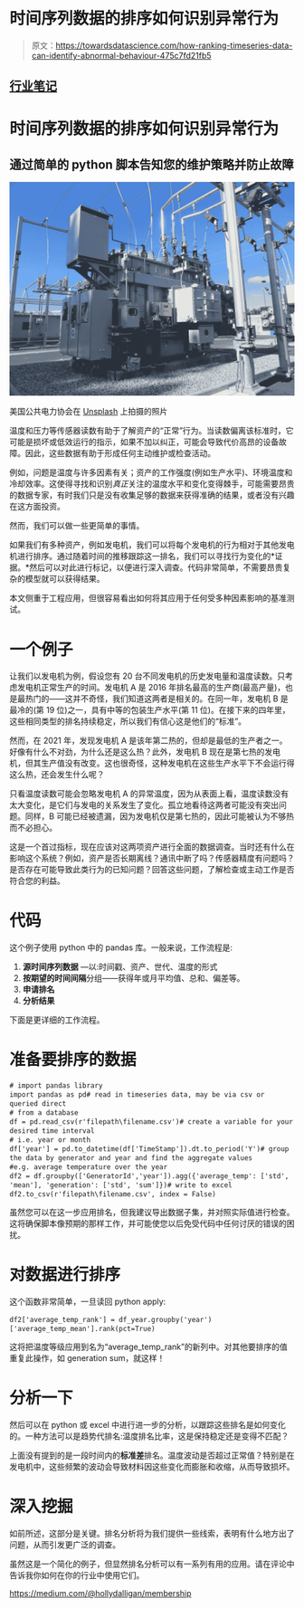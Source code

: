 # 时间序列数据的排序如何识别异常行为

> 原文：<https://towardsdatascience.com/how-ranking-timeseries-data-can-identify-abnormal-behaviour-475c7fd21fb5>

## [行业笔记](https://towardsdatascience.com/tagged/notes-from-industry)

# 时间序列数据的排序如何识别异常行为

## 通过简单的 python 脚本告知您的维护策略并防止故障

![](img/22a7e1de2896a0e48b461f5076ff0c3f.png)

美国公共电力协会在 [Unsplash](https://unsplash.com?utm_source=medium&utm_medium=referral) 上拍摄的照片

温度和压力等传感器读数有助于了解资产的“正常”行为。当读数偏离该标准时，它可能是损坏或低效运行的指示，如果不加以纠正，可能会导致代价高昂的设备故障。因此，这些数据有助于形成任何主动维护或检查活动。

例如，问题是温度与许多因素有关；资产的工作强度(例如生产水平)、环境温度和冷却效率。这使得寻找和识别*真正*关注的温度水平和变化变得棘手，可能需要昂贵的数据专家，有时我们只是没有收集足够的数据来获得准确的结果，或者没有兴趣在这方面投资。

然而，我们可以做一些更简单的事情。

如果我们有多种资产，例如发电机，我们可以将每个发电机的行为相对于其他发电机进行排序。通过随着时间的推移跟踪这一排名，我们可以寻找行为变化的*证据。*然后可以对此进行标记，以便进行深入调查。代码非常简单，不需要昂贵复杂的模型就可以获得结果。

本文侧重于工程应用，但很容易看出如何将其应用于任何受多种因素影响的基准测试。

# 一个例子

让我们以发电机为例，假设您有 20 台不同发电机的历史发电量和温度读数。只考虑发电机正常生产的时间。发电机 A 是 2016 年排名最高的生产商(最高产量)，也是最热门的——这并不奇怪，我们知道这两者是相关的。在同一年，发电机 B 是最冷的(第 19 位)之一，具有中等的包装生产水平(第 11 位)。在接下来的四年里，这些相同类型的排名持续稳定，所以我们有信心这是他们的“标准”。

然而，在 2021 年，发现发电机 A 是该年第二热的，但却是最低的生产者之一。好像有什么不对劲，为什么还是这么热？此外，发电机 B 现在是第七热的发电机，但其生产值没有改变。这也很奇怪，这种发电机在这些生产水平下不会运行得这么热，还会发生什么呢？

只看温度读数可能会忽略发电机 A 的异常温度，因为从表面上看，温度读数没有太大变化，是它们与发电的关系发生了变化。孤立地看待这两者可能没有突出问题。同样，B 可能已经被遗漏，因为发电机仅是第七热的，因此可能被认为不够热而不必担心。

这是一个首过指标，现在应该对这两项资产进行全面的数据调查。当时还有什么在影响这个系统？例如，资产是否长期离线？通讯中断了吗？传感器精度有问题吗？是否存在可能导致此类行为的已知问题？回答这些问题，了解检查或主动工作是否符合您的利益。

# 代码

这个例子使用 python 中的 pandas 库。一般来说，工作流程是:

1.  **源时间序列数据** —以:时间戳、资产、世代、温度的形式
2.  **按期望的时间间隔**分组——获得年或月平均值、总和、偏差等。
3.  **申请排名**
4.  **分析结果**

下面是更详细的工作流程。

# 准备要排序的数据

```
# import pandas library
import pandas as pd# read in timeseries data, may be via csv or queried direct
# from a database
df = pd.read_csv(r'filepath\filename.csv')# create a variable for your desired time interval
# i.e. year or month
df['year'] = pd.to_datetime(df['TimeStamp']).dt.to_period('Y')# group the data by generator and year and find the aggregate values
#e.g. average temperature over the year
df2 = df.groupby(['GeneratorId','year']).agg({'average_temp': ['std', 'mean'], 'generation': ['std', 'sum']})# write to excel
df2.to_csv(r'filepath\filename.csv', index = False)
```

虽然您可以在这一步应用排名，但我建议导出数据子集，并对照实际值进行检查。这将确保脚本像预期的那样工作，并可能使您以后免受代码中任何讨厌的错误的困扰。

# 对数据进行排序

这个函数非常简单，一旦读回 python apply:

```
df2['average_temp_rank'] = df_year.groupby('year')['average_temp_mean'].rank(pct=True)
```

这将把温度等级应用到名为“average_temp_rank”的新列中。对其他要排序的值重复此操作，如 generation sum，就这样！

# 分析一下

然后可以在 python 或 excel 中进行进一步的分析，以跟踪这些排名是如何变化的。一种方法可以是趋势代排名:温度排名比率，这是保持稳定还是变得不匹配？

上面没有提到的是一段时间内的**标准差**排名。温度波动是否超过正常值？特别是在发电机中，这些频繁的波动会导致材料因这些变化而膨胀和收缩，从而导致损坏。

# 深入挖掘

如前所述，这部分是关键。排名分析将为我们提供一些线索，表明有什么地方出了问题，从而引发更广泛的调查。

虽然这是一个简化的例子，但显然排名分析可以有一系列有用的应用。请在评论中告诉我你如何在你的行业中使用它们。

<https://medium.com/@hollydalligan/membership> 